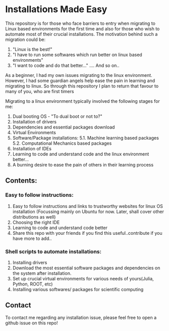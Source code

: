 # Installations Made Easy

This repository is for those who face barriers to entry when migrating to Linux based environments for the first time and also for those who wish to automate most of their crucial installations.
The motivation behind such a migration could be:

1. "Linux is the best!"
2. "I have to run some softwares which run better on linux based environments"
3. "I want to code and do that better..."
....
And so on..

As a beginner, I had my own issues migrating to the linux environment. However, I had some guardian angels help ease the pain in learning and migrating to linux.
So through this repository I plan to return that favour to many of you, who are first timers

Migrating to a linux environment typically involved the following stages for me:

1. Dual booting OS - "To dual boot or not to?" 
2. Installation of drivers
3. Dependencies and essential packages download
4. Virtual Environments
5. Software/Package installations:
  5.1. Machine learning based packages
  5.2. Computational Mechanics based packages
6. Installation of IDEs
7. Learning to code and understand code and the linux environment better...
8. A burning desire to ease the pain of others in their learning process


## Contents:
### Easy to follow instructions:
1. Easy to follow instructions and links to trustworthy websites for linux OS installation
(Focussing mainly on Ubuntu for now. Later, shall cover other distributions as well)
6. Choosing the right IDE
7. Learning to code and understand code better
8. Share this repo with your friends if you find this useful..contribute if you have more to add..
### Shell scripts to automate installations:
1. Installing drivers
2. Download the most essential software packages and dependencies on the system after installation.
3. Set up crucial virtual environments for various needs of yours(Julia, Python, ROOT, etc)
4. Installing various softwares/ packages for scientific computing


## Contact

To contact me regarding any installation issue, please feel free to open a github issue on this repo! 
